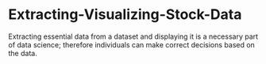 # Extracting-Visualizing-Stock-Data
Extracting essential data from a dataset and displaying it is a necessary part of data science; therefore individuals can make correct decisions based on the data.
